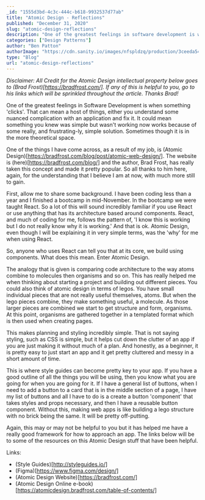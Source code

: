 ```yaml
---
_id: "1555d3bd-4c3c-444c-b618-9932537d77ab"
title: "Atomic Design - Reflections"
published: "December 31, 2020"
slug: "atomic-design-reflections"
description: "One of the greatest feelings in software development is when something 'clicks'"
categories: ["Design Patterns"]
author: "Ben Patton"
authorImage: "https://cdn.sanity.io/images/nfspldzq/production/3ceeda54221c7c0614ecc51f955c7be39a1da34e-512x512.jpg"
type: "Blog"
url: "atomic-design-reflections"
---
```


_*Disclaimer: All Credit for the Atomic Design intellectual property below goes to (Brad Frost)[https://bradfrost.com/]. If any of this is helpful to you, go to his links which will be sprinkled throughout the article. Thanks Brad!*_

One of the greatest feelings in Software Development is when something 'clicks'. That can mean a host of things, either you understand some nuanced complication with an application and fix it. It could mean something you knew was simple but wasn't working now works because of some really, and frustrating-ly, simple solution. Sometimes though it is in the more theoretical space.

One of the things I have come across, as a result of my job, is (Atomic Design)[https://bradfrost.com/blog/post/atomic-web-design/]. The website is (here)[https://bradfrost.com/blog/] and the author, Brad Frost, has really taken this concept and made it pretty popular. So all thanks to him here, again, for the understanding that I believe I am at now, with much more still to gain.

First, allow me to share some background. I have been coding less than a year and I finished a bootcamp in mid-November. In the bootcamp we were taught React. So a lot of this will sound incredibly familiar if you use React or use anything that has its architecture based around components. React, and much of coding for me, follows the pattern of, 'I know this is working but I do not really know why it is working.' And that is ok. Atomic Design, even though I will be explaining it in very simple terms, was the 'why' for me when using React.

So, anyone who uses React can tell you that at its core, we build using components. What does this mean. Enter Atomic Design.

The analogy that is given is comparing code architecture to the way atoms combine to molecules then organisms and so on. This has really helped me when thinking about starting a project and building out different pieces. You could also think of atomic design in terms of legos. You have small individual pieces that are not really useful themselves, atoms. But when the lego pieces combine, they make something useful, a molecule. As those larger pieces are combined we start to get structure and form, organisms. At this point, organisms are gathered together in a templated format which is then used when creating pages.

This makes planning and styling incredibly simple. That is not saying styling, such as CSS is simple, but it helps cut down the clutter of an app if you are just making it without much of a plan. And honestly, as a beginner, it is pretty easy to just start an app and it get pretty cluttered and messy in a short amount of time.

This is where style guides can become pretty key to your app. If you have a good outline of all the things you will be using, then you know what you are going for when you are going for it. If I have a general list of buttons, when I need to add a button to a card that is in the middle section of a page, I have my list of buttons and all I have to do is a create a button 'component' that takes styles and props necessary, and then I have a reusable button component. Without this, making web apps is like building a lego structure with no brick being the same. It will be pretty off-putting.

Again, this may or may not be helpful to you but it has helped me have a really good framework for how to approach an app. The links below will be to some of the resources on this Atomic Design stuff that have been helpful.

Links:

- (Style Guides)[http://styleguides.io/]
- (Figma)[https://www.figma.com/design/]
- (Atomic Design Website)[https://bradfrost.com/]
- (Atomic Design Online e-book)[https://atomicdesign.bradfrost.com/table-of-contents/]
